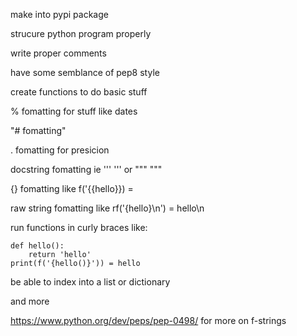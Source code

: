 make into pypi package 

strucure python program properly 

write proper comments

have some semblance of pep8 style

create functions to do basic stuff

% fomatting for stuff like dates

"# fomatting"

. fomatting for presicion

docstring fomatting ie ''' ''' or """ """

{} fomatting like f('{{hello}}) = 

raw string fomatting like rf('{hello}\n') = hello\n

run functions in curly braces like:

```
def hello():
    return 'hello'
print(f('{hello()}')) = hello
```

be able to index into a list or dictionary

and more 

https://www.python.org/dev/peps/pep-0498/ for more on f-strings